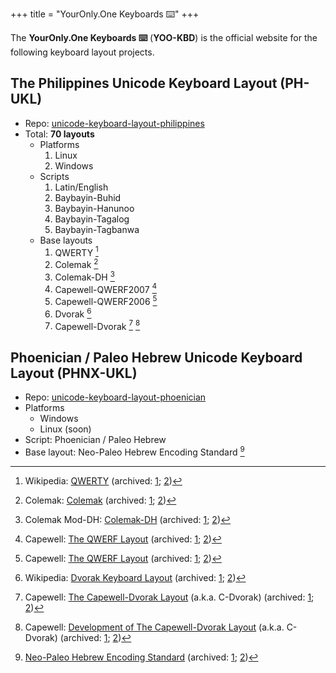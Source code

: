 +++
title = "YourOnly.One Keyboards ⌨️"
+++

The **YourOnly.One Keyboards ⌨️** (**YOO-KBD**) is the official website for the following keyboard layout projects.

## The Philippines Unicode Keyboard Layout (PH-UKL)

- Repo: [unicode-keyboard-layout-philippines](https://codeberg.org/yelosan/unicode-keyboard-layout-philippines)
- Total: **70 layouts**
  - Platforms
    1. Linux
    1. Windows
  - Scripts
    1. Latin/English
    1. Baybayin-Buhid
    1. Baybayin-Hanunoo
    1. Baybayin-Tagalog
    1. Baybayin-Tagbanwa
  - Base layouts
    1. QWERTY [^layout-qwerty]
    1. Colemak [^layout-colemak]
    1. Colemak-DH [^layout-colemak-dh]
    1. Capewell-QWERF2007 [^layout-capewell-qwerf]
    1. Capewell-QWERF2006 [^layout-capewell-qwerf]
    1. Dvorak [^layout-dvorak]
    1. Capewell-Dvorak [^layout-capewell-dvorak-01] [^layout-capewell-dvorak-02]

[^layout-qwerty]: Wikipedia: [QWERTY](https://en.wikipedia.org/wiki/QWERTY) (archived: [1](https://web.archive.org/web/20230210212522/https://en.wikipedia.org/wiki/QWERTY); [2](https://archive.ph/f5z4Y))
[^layout-colemak]: Colemak: [Colemak](https://colemak.com) (archived: [1](https://web.archive.org/web/20230210212756/https://colemak.com/); [2](https://archive.ph/4r3GC))
[^layout-colemak-dh]: Colemak Mod-DH: [Colemak-DH](https://colemakmods.github.io/mod-dh/) (archived: [1](https://web.archive.org/web/20230210212805/https://colemakmods.github.io/mod-dh/); [2](https://archive.ph/QJdgS))
[^layout-capewell-qwerf]: Capewell: [The QWERF Layout](http://www.michaelcapewell.com/projects/keyboard/#The_QWERF_Layout) (archived: [1](https://web.archive.org/web/20230210213333/http://www.michaelcapewell.com/projects/keyboard/); [2](https://archive.ph/WEGNA))
[^layout-dvorak]: Wikipedia: [Dvorak Keyboard Layout](https://en.wikipedia.org/wiki/Dvorak_keyboard_layout) (archived: [1](https://web.archive.org/web/20230210213414/https://en.wikipedia.org/wiki/Dvorak_keyboard_layout); [2](https://archive.ph/NxHiB))
[^layout-capewell-dvorak-01]: Capewell: [The Capewell-Dvorak Layout](http://www.michaelcapewell.com/projects/keyboard/#The_Capewell-Dvorak_Layout) (a.k.a. C-Dvorak) (archived: [1](https://web.archive.org/web/20230210213333/http://www.michaelcapewell.com/projects/keyboard/); [2](https://archive.ph/WEGNA))
[^layout-capewell-dvorak-02]: Capewell: [Development of The Capewell-Dvorak Layout](http://www.michaelcapewell.com/projects/keyboard/layout_capewell-dvorak.htm) (a.k.a. C-Dvorak) (archived: [1](https://web.archive.org/web/20230210214534/http://www.michaelcapewell.com/projects/keyboard/layout_capewell-dvorak.htm); [2](https://archive.ph/zEBB8))

## Phoenician / Paleo Hebrew Unicode Keyboard Layout (PHNX-UKL)

- Repo: [unicode-keyboard-layout-phoenician](https://codeberg.org/yelosan/unicode-keyboard-layout-phoenician)
- Platforms
  - Windows
  - Linux (soon)
- Script: Phoenician / Paleo Hebrew
- Base layout: Neo-Paleo Hebrew Encoding Standard [^neo-paleo-layout]

[^neo-paleo-layout]: [Neo-Paleo Hebrew Encoding Standard](http://loveandtruth.net/neopaleo.html) (archived: [1](https://web.archive.org/web/20230210210655/http://loveandtruth.net/neopaleo.html); [2](https://archive.ph/kEfBo))
